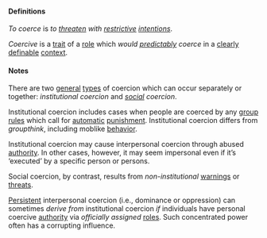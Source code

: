 #### Definitions

*To coerce* is *to [threaten](https://github.com/gcassel/Modular-Organization-Terminology/blob/master/terms/threat.md) with [restrictive](https://github.com/gcassel/Modular-Organization-Terminology/blob/master/terms/restrict.md) [intentions](https://github.com/gcassel/Modular-Organization-Terminology/blob/master/terms/intend.md)*. 

*Coercive* is a [trait](https://github.com/gcassel/Modular-Organization-Terminology/blob/master/terms/trait.md) of a [role](https://github.com/gcassel/Modular-Organization-Terminology/blob/master/terms/role.md) which *would [predictably](https://github.com/gcassel/Modular-Organization-Terminology/blob/master/terms/predict.md) coerce* in a [clearly](https://github.com/gcassel/Modular-Organization-Terminology/blob/master/terms/clarify.md) [definable](https://github.com/gcassel/Modular-Organization-Terminology/blob/master/terms/define.md) [context](https://github.com/gcassel/Modular-Organization-Terminology/blob/master/terms/context.md).
 
#### Notes

There are two [general](https://github.com/gcassel/Modular-Organization-Terminology/blob/master/terms/generic.md) [types](https://github.com/gcassel/Modular-Organization-Terminology/blob/master/terms/type.md) of coercion which can occur separately or together: *institutional coercion* and *[social](https://github.com/gcassel/Modular-Organization-Terminology/blob/master/terms/social.md) coercion*. 

Institutional coercion includes cases when people are coerced by any [group](https://github.com/gcassel/Modular-Organization-Terminology/blob/master/terms/group.md) [rules](https://github.com/gcassel/Modular-Organization-Terminology/blob/master/terms/rule.md) which call for [automatic](https://github.com/gcassel/Modular-Organization-Terminology/blob/master/terms/automate.md) [punishment](https://github.com/gcassel/Modular-Organization-Terminology/blob/master/terms/punishment.md).  Institutional coercion differs from *groupthink*, including moblike [behavior](https://github.com/gcassel/Modular-Organization-Terminology/blob/master/terms/behave.md).

Institutional coercion may cause interpersonal coercion through abused [authority](https://github.com/gcassel/Modular-Organization-Terminology/blob/master/terms/authority.md).  In other cases, however, it may seem impersonal even if it’s ‘executed’ by a specific person or persons. 

Social coercion, by contrast, results from *non-institutional* [warnings](https://github.com/gcassel/Modular-Organization-Terminology/blob/master/terms/warning.md) or [threats](https://github.com/gcassel/Modular-Organization-Terminology/blob/master/terms/threat.md).

[Persistent](https://github.com/gcassel/Modular-Organization-Terminology/blob/master/terms/persistent.md) interpersonal coercion (i.e., dominance or oppression) can sometimes *derive from* institutional coercion *if* individuals have personal coercive [authority](https://github.com/gcassel/Modular-Organization-Terminology/blob/master/terms/authority.md) via *officially* *assigned* [roles](https://github.com/gcassel/Modular-Organization-Terminology/blob/master/terms/role.md).  Such concentrated power often has a corrupting influence. 
